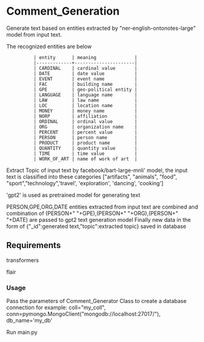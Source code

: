 # Comment_Generation 
Generate text based on entities extracted by "ner-english-ontonotes-large" model from input text.

The recognized entities are below

              | entity      | meaning              |
              |-------------+----------------------|
              | CARDINAL    | cardinal value       |
              | DATE        | date value           |
              | EVENT       | event name           |
              | FAC         | building name        |
              | GPE         | geo-political entity |
              | LANGUAGE    | language name        |
              | LAW         | law name             |
              | LOC         | location name        |
              | MONEY       | money name           |
              | NORP        | affiliation          |
              | ORDINAL     | ordinal value        |
              | ORG         | organization name    |
              | PERCENT     | percent value        |
              | PERSON      | person name          |
              | PRODUCT     | product name         |
              | QUANTITY    | quantity value       |
              | TIME        | time value           |
              | WORK_OF_ART | name of work of art  |
              
Extract Topic of input text by facebook/bart-large-mnli' model, the input text is classified into these categories ["artifacts", "animals", "food", "sport","technology",'travel', 'exploration', 'dancing', 'cooking']

 'gpt2' is used as pretrained model for generating text 
 
  PERSON,GPE,ORG,DATE entities extracted from input text are combined and combination of (PERSON+" "+GPE),(PERSON+" "+ORG),(PERSON+" "+DATE) are passed to gpt2 text generation model
  Finally new data in the form of {"_id":generated text,"topic":extracted topic} saved in database
 
 ## Requirements 
transformers 

flair

### Usage
 Pass the parameters of Comment_Generator Class to create a database connection for example: coll="my_coll", conn=pymongo.MongoClient("mongodb://localhost:27017/"), db_name='my_db'
 
 Run main.py


